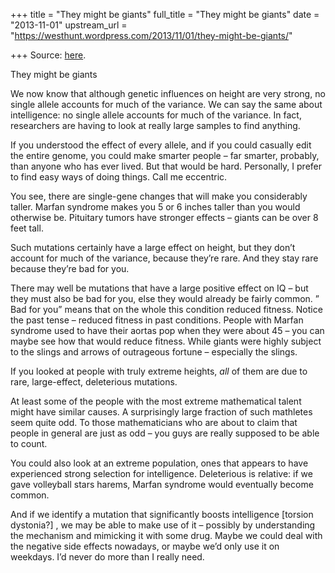 +++
title = "They might be giants"
full_title = "They might be giants"
date = "2013-11-01"
upstream_url = "https://westhunt.wordpress.com/2013/11/01/they-might-be-giants/"

+++
Source: [here](https://westhunt.wordpress.com/2013/11/01/they-might-be-giants/).

They might be giants

We now know that although genetic influences on height are very strong,
no single allele accounts for much of the variance. We can say the same
about intelligence: no single allele accounts for much of the variance.
In fact, researchers are having to look at really large samples to find
anything.

If you understood the effect of every allele, and if you could casually
edit the entire genome, you could make smarter people – far smarter,
probably, than anyone who has ever lived. But that would be hard.
Personally, I prefer to find easy ways of doing things. Call me
eccentric.

You see, there are single-gene changes that will make you considerably
taller. Marfan syndrome makes you 5 or 6 inches taller than you would
otherwise be. Pituitary tumors have stronger effects – giants can be
over 8 feet tall.

Such mutations certainly have a large effect on height, but they don’t
account for much of the variance, because they’re rare. And they stay
rare because they’re bad for you.

There may well be mutations that have a large positive effect on IQ –
but they must also be bad for you, else they would already be fairly
common. ” Bad for you” means that on the whole this condition reduced
fitness. Notice the past tense – reduced fitness in past conditions.
People with Marfan syndrome used to have their aortas pop when they were
about 45 – you can maybe see how that would reduce fitness. While giants
were highly subject to the slings and arrows of outrageous fortune –
especially the slings.

If you looked at people with truly extreme heights, *all* of them are
due to rare, large-effect, deleterious mutations.

At least some of the people with the most extreme mathematical talent
might have similar causes. A surprisingly large fraction of such
mathletes seem quite odd. To those mathematicians who are about to
claim that people in general are just as odd – you guys are really
supposed to be able to count.

You could also look at an extreme population, ones that appears to have
experienced strong selection for intelligence. Deleterious is
relative: if we gave volleyball stars harems, Marfan syndrome would
eventually become common.

And if we identify a mutation that significantly boosts intelligence
\[torsion dystonia?\] , we may be able to make use of it – possibly by
understanding the mechanism and mimicking it with some drug. Maybe we
could deal with the negative side effects nowadays, or maybe we’d only
use it on weekdays. I’d never do more than I really need.


